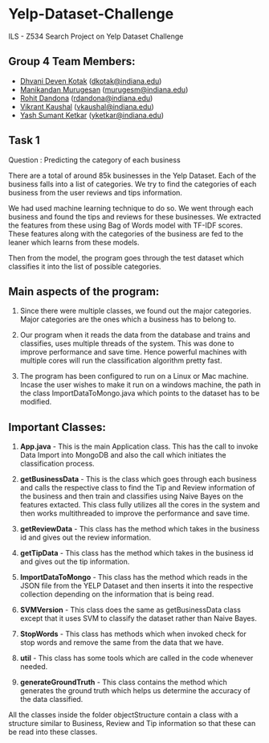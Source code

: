 # Yelp-Dataset-Challenge
ILS - Z534 Search Project on Yelp Dataset Challenge

## Group 4 Team Members:
* [Dhvani Deven Kotak](https://github.com/dhvanikotak) (dkotak@indiana.edu)  
* [Manikandan Murugesan](https://github.com/manikandan5) (murugesm@indiana.edu)  
* [Rohit Dandona](https://github.com/rohitdandona) (rdandona@indiana.edu)  
* [Vikrant Kaushal](https://github.com/KaushalVikrant) (vkaushal@indiana.edu)  
* [Yash Sumant Ketkar](https://github.com/yashketkar) (yketkar@indiana.edu)

## Task 1 

Question : Predicting the category of each business

There are a total of around 85k businesses in the Yelp Dataset. Each of the business falls into a list of categories. We try to find the categories of each business from the user reviews and tips information.

We had used machine learning technique to do so. We went through each business and found the tips and reviews for these businesses. We extracted the features from these using Bag of Words model with TF-IDF scores. These features along with the categories of the business are fed to the leaner which learns from these models.

Then from the model, the program goes through the test dataset which classifies it into the list of possible categories.

## Main aspects of the program:

1) Since there were multiple classes, we found out the major categories. Major categories are the ones which a business has to belong to. 

2) Our program when it reads the data from the database and trains and classifies, uses multiple threads of the system. This was done to improve performance and save time. Hence powerful machines with multiple cores will run the classification algorithm pretty fast.

3) The program has been configured to run on a Linux or Mac machine. Incase the user wishes to make it run on a windows machine, the path in the class ImportDataToMongo.java which points to the dataset has to be modified.

## Important Classes:

1) **App.java** - This is the main Application class. This has the call to invoke Data Import into MongoDB and also the call which initiates the classification process.

2) **getBusinessData** - This is the class which goes through each business and calls the respective class to find the Tip and Review information of the business and then train and classifies using Naive Bayes on the features extacted. This class fully utilizes all the cores in the system and then works multithreaded to improve the performance and save time.

3) **getReviewData** - This class has the method which takes in the business id and gives out the review information.

4) **getTipData** - This class has the method which takes in the business id and gives out the tip information.

5) **ImportDataToMongo** - This class has the method which reads in the JSON file from the YELP Dataset and then inserts it into the respective collection depending on the information that is being read.

6) **SVMVersion** - This class does the same as getBusinessData class except that it uses SVM to classify the dataset rather than Naive Bayes.

7) **StopWords** - This class has methods which when invoked check for stop words and remove the same from the data that we have.

8) **util** - This class has some tools which are called in the code whenever needed.

9) **generateGroundTruth** - This class contains the method which generates the ground truth which helps us determine the accuracy of the data classified.

All the classes inside the folder objectStructure contain a class with a structure similar to Business, Review and Tip information so that these can be read into these classes.
